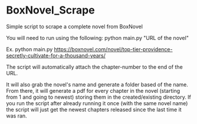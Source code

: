 # BoxNovel_Scrape
Simple script to scrape a complete novel from BoxNovel

You will need to run using the following: python main.py "URL of the novel"

Ex. python main.py https://boxnovel.com/novel/top-tier-providence-secretly-cultivate-for-a-thousand-years/

The script will automatically attach the chapter-number to the end of the URL. 

It will also grab the novel's name and generate a folder based of the name.
From there, it will generate a pdf for every chapter in the novel (starting from 1 and going to newest) storing them in the created/existing directory. If you run the script after already running it once (with the same novel name) the script will just get the newest chapters released since the last time it was ran. 
